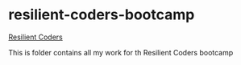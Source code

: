 # resilient-coders-bootcamp

[Resilient Coders]("https://i.imgur.com/JyCozFr.png")

This is folder contains all my work for th Resilient Coders bootcamp
